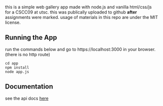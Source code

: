 this is a simple web gallery app made with node.js and vanilla html/css/js for a CSCC09 at utsc. this was publically uploaded to github
**after** assignments were marked. usage of materials in this repo are under the MIT license.

## Running the App
run the commands below and go to https://localhost:3000 in your browser. (there is no http route)
```
cd app
npm install
node app.js
```
## Documentation
see the api docs [here](./app/README.md)
